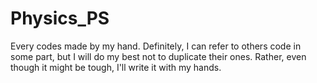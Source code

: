 # Physics_PS
Every codes made by my hand. Definitely, I can refer to others code in some part, but I will do my best not to duplicate their ones. Rather, even though it might be tough, I'll write it with my hands.
